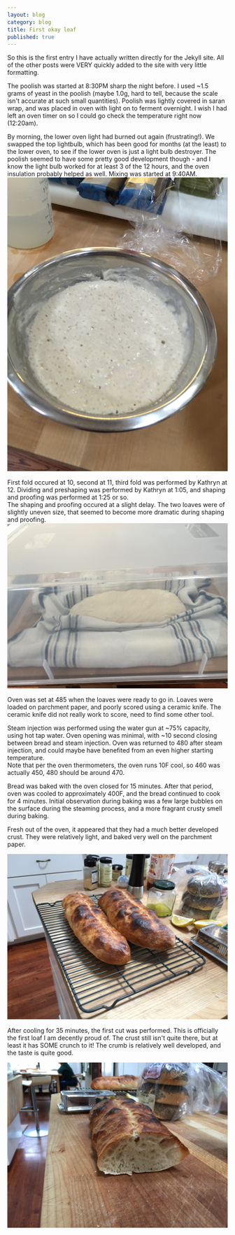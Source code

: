```yaml
---
layout: blog
category: blog
title: First okay loaf
published: true
---
```


So this is the first entry I have actually written directly for the Jekyll site. All of the other posts were VERY quickly added to the site with very little formatting.

The poolish was started at 8:30PM sharp the night before. I used ~1.5 grams of yeast in the poolish (maybe 1.0g, hard to tell, because the scale isn't accurate at such small quantities). Poolish was lightly covered in saran wrap, and was placed in oven with light on to ferment overnight. I wish I had left an oven timer on so I could go check the temperature right now (12:20am).

By morning, the lower oven light had burned out again (frustrating!). We swapped the top lightbulb, which has been good for months (at the least) to the lower oven, to see if the lower oven is just a light bulb destroyer. The poolish seemed to have some pretty good development though - and I know the light bulb worked for at least 3 of the 12 hours, and the oven insulation probably helped as well. Mixing was started at 9:40AM.
![The poolish development!](/media/images/breads/2015-03-11/IMG_0125.jpg)

First fold occured at 10, second at 11, third fold was performed by Kathryn at 12. Dividing and preshaping was performed by Kathryn at 1:05, and shaping and proofing was performed at 1:25 or so.  
The shaping and proofing occured at a slight delay. The two loaves were of slightly uneven size, that seemed to become more dramatic during shaping and proofing.
![The proofing station](/media/images/breads/2015-03-11/IMG_0127.JPG)

Oven was set at 485 when the loaves were ready to go in. Loaves were loaded on parchment paper, and poorly scored using a ceramic knife. The ceramic knife did not really work to score, need to find some other tool.

Steam injection was performed using the water gun at ~75% capacity, using hot tap water. Oven opening was minimal, with ~10 second closing between bread and steam injection. Oven was returned to 480 after steam injection, and could maybe have benefited from an even higher starting temperature.  
Note that per the oven thermometers, the oven runs 10F cool, so 460 was actually 450, 480 should be around 470.

Bread was baked with the oven closed for 15 minutes. After that period, oven was cooled to approximately 400F, and the bread continued to cook for 4 minutes. Initial observation during baking was a few large bubbles on the surface during the steaming process, and a more fragrant crusty smell during baking.

Fresh out of the oven, it appeared that they had a much better developed crust. They were relatively light, and baked very well on the parchment paper.

![Fresh out of the oven](/media/images/breads/2015-03-11/IMG_0129.JPG)

After cooling for 35 minutes, the first cut was performed. This is officially the first loaf I am decently proud of. The crust still isn't quite there, but at least it has SOME crunch to it! The crumb is relatively well developed, and the taste is quite good.

![Crust and crumb side shot](/media/images/breads/2015-03-11/IMG_0130.JPG)
